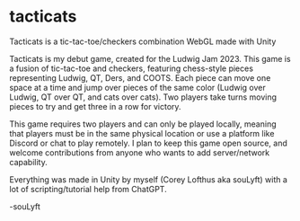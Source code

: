 # tacticats
Tacticats is a tic-tac-toe/checkers combination WebGL made with Unity

Tacticats is my debut game, created for the Ludwig Jam 2023. This game is a fusion of tic-tac-toe and checkers, featuring chess-style pieces representing Ludwig, QT, Ders, and COOTS. Each piece can move one space at a time and jump over pieces of the same color (Ludwig over Ludwig, QT over QT, and cats over cats). Two players take turns moving pieces to try and get three in a row for victory.

This game requires two players and can only be played locally, meaning that players must be in the same physical location or use a platform like Discord or chat to play remotely. I plan to keep this game open source, and welcome contributions from anyone who wants to add server/network capability.


Everything was made in Unity by myself (Corey Lofthus aka souLyft) with a lot of scripting/tutorial help from ChatGPT.


-souLyft
